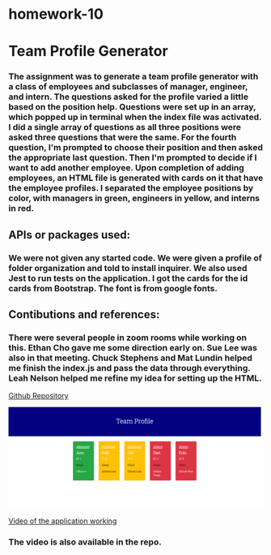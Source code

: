 # homework-10
# Team Profile Generator

### The assignment was to generate a team profile generator with a class of employees and subclasses of manager, engineer, and intern. The questions asked for the profile varied a little based on the position help. Questions were set up in an array, which popped up in terminal when the index file was activated. I did a single array of questions as all three positions were asked three questions that were the same. For the fourth question, I'm prompted to choose their position and then asked the appropriate last question. Then I'm prompted to decide if I want to add another employee. Upon completion of adding employees, an HTML file is generated with cards on it that have the employee profiles. I separated the employee positions by color, with managers in green, engineers in yellow, and interns in red. 

## APIs or packages used:

### We were not given any started code. We were given a profile of folder organization and told to install inquirer. We also used Jest to run tests on the application. I got the cards for the id cards from Bootstrap. The font is from google fonts.

## Contibutions and references:

### There were several people in zoom rooms while working on this. Ethan Cho gave me some direction early on. Sue Lee was also in that meeting. Chuck Stephens and Mat Lundin helped me finish the index.js and pass the data through everything. Leah Nelson helped me refine my idea for setting up the HTML.  

[Github Repository](https://github.com/bmalbright/homework-10)

![screenshot](./images/HW10screenshot.png)

[Video of the application working](https://drive.google.com/file/d/1pmNngfUl6cWOBYLKIT0O58YJ4TmgzaBo/view)

### The video is also available in the repo. 

